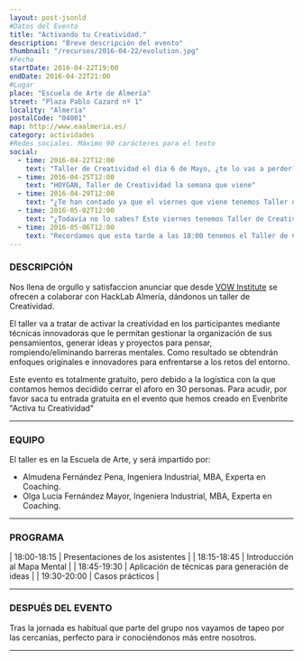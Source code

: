 ```yaml
---
layout: post-jsonld
#Datos del Evento
title: "Activando tu Creatividad."
description: "Breve descripción del evento"
thumbnail: "/recursos/2016-04-22/evolution.jpg"
#Fecha
startDate: 2016-04-22T19:00
endDate: 2016-04-22T21:00
#Lugar
place: "Escuela de Arte de Almería"
street: "Plaza Pablo Cazard nº 1"
locality: "Almería"
postalCode: "04001"
map: http://www.eaalmeria.es/
category: actividades
#Redes sociales. Máximo 90 carácteres para el texto
social:
  - time: 2016-04-22T12:00
    text: "Taller de Creatividad el día 6 de Mayo, ¿te lo vas a perder?"
  - time: 2016-04-25T12:00
    text: "HOYGAN, Taller de Creatividad la semana que viene"
  - time: 2016-04-29T12:00
    text: "¿Te han contado ya que el viernes que viene tenemos Taller de Creatividad?"
  - time: 2016-05-02T12:00
    text: "¿Todavía no lo sabes? Este viernes tenemos Taller de Creatividad"
  - time: 2016-05-06T12:00
    text: "Recordamos que esta tarde a las 18:00 tenemos el Taller de Creatividad"
---
```


### DESCRIPCIÓN

Nos llena de orgullo y satisfaccion anunciar que desde [VOW Institute](http://vowinstitute.com/el-equipo/)
se ofrecen a colaborar con HackLab Almería, dándonos un taller de Creatividad.

El taller va a tratar de activar la creatividad en los participantes mediante
técnicas innovadoras que le permitan gestionar la organización de sus pensamientos,
generar ideas y proyectos para pensar, rompiendo/eliminando barreras mentales.
Como resultado se obtendrán enfoques originales e innovadores para enfrentarse
a los retos del entorno.

Este evento es totalmente gratuito, pero debido a la logística con la que contamos
hemos decidido cerrar el aforo en 30 personas. Para acudir, por favor saca tu entrada
gratuita en el evento que hemos creado en Evenbrite "Activa tu Creatividad"

---

### EQUIPO

El taller es en la Escuela de Arte, y será impartido por:

- Almudena Fernández Pena, Ingeniera Industrial, MBA, Experta en Coaching.
- Olga Lucía Fernández Mayor, Ingeniera Industrial, MBA, Experta en Coaching.

---


### PROGRAMA


| 18:00-18:15   | Presentaciones de los asistentes  |
| 18:15-18:45   | Introducción al Mapa Mental |
| 18:45-19:30 	| Aplicación de técnicas para generación de ideas |
| 19:30-20:00 	| Casos prácticos |

---



### DESPUÉS DEL EVENTO

Tras la jornada es habitual que parte del grupo nos vayamos de tapeo por las cercanías, perfecto para ir conociéndonos más entre nosotros.

---
